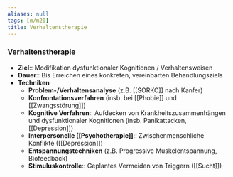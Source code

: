 ```yaml
---
aliases: null
tags: [m/m20]
title: Verhaltenstherapie
---
```

### Verhaltenstherapie
- **Ziel**:: Modifikation dysfunktionaler Kognitionen / Verhaltensweisen
- **Dauer**:: Bis Erreichen eines konkreten, vereinbarten Behandlungsziels
- **Techniken**
	- **Problem-/Verhaltensanalyse** (z.B. [[SORKC]] nach Kanfer)
	- **Konfrontationsverfahren** (insb. bei [[Phobie]] und [[Zwangsstörung]])
	- **Kognitive Verfahren**:: Aufdecken von Krankheitszusammenhängen und dysfunktionaler Kognitionen (insb. Panikattacken, [[Depression]])
	- **Interpersonelle [[Psychotherapie]]**:: Zwischenmenschliche Konflikte ([[Depression]])
	- **Entspannungstechniken** (z.B. Progressive Muskelentspannung, Biofeedback)
	- **Stimuluskontrolle**:: Geplantes Vermeiden von Triggern ([[Sucht]])